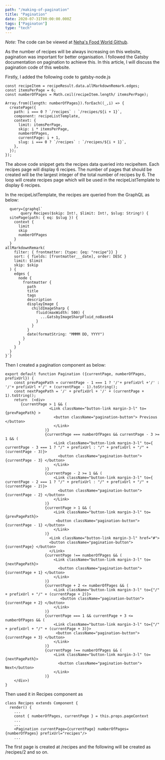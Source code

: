 ```yaml
---
path: "/making-of-pagination"
title: "Pagination"
date: 2020-07-31T00:00:00.000Z
tags: ["Paginaton"]
type: "tech"
---
```

*Note:* The code can be viewed at <a href="https://github.com/NehaDadhich/nehasFoodWorld" target="_blank" rel="noopener noreferrer" class="link">  Neha's Food World Github</a>.

As the number of recipes will be always increasing on this website, pagination was important for better organisation. I followed the Gatsby documentation on pagination to achieve this. In this article, I will discuss the pagination code of this website.

Firstly, I added the following code to gatsby-node.js

  ```Javascript{numberLines: true}
  const recipeItem = recipeResult.data.allMarkdownRemark.edges;
  const itemsPerPage = 6;
  const numberOfPages = Math.ceil(recipeItem.length/ itemsPerPage);

  Array.from({length: numberOfPages}).forEach((_,i) => {
    createPage({
      path: i === 0 ? `/recipes` : `/recipes/${i + 1}`,
      component: recipeListTemplate,
      context: {
        limit: itemsPerPage,
        skip: i * itemsPerPage,
        numberOfPages,
        currentPage: i + 1,
        slug: i === 0 ? `/recipes` : `/recipes/${i + 1}`,
      },
    });
  });
  ```
  The above code snippet gets the recipes data queried into recipeItem. Each recipes page will display 6 recipes. The number of pages that should be created will be the largest integer of the total number of recipes by 6. The loop will create recipes page which will be used in the recipeListTemplate to display 6 recipes. 

  In the recipeListTemplate, the recipes are queried from the GraphQL as below: 

```Javascript{numberLines: true}
  query={graphql`
       query Recipes($skip: Int!, $limit: Int!, $slug: String!) {
  sitePage(path: { eq: $slug }) {
    context {
      limit
      skip
      numberOfPages
    }
  }
allMarkdownRemark(
    filter: { frontmatter: {type: {eq: "recipe"}} }
    sort: { fields: [frontmatter___date], order: DESC }
    limit: $limit
    skip: $skip
  ) {
    edges {
      node {
        frontmatter {
          path
          title
          tags
          description
          displayImage {
            childImageSharp {
              fluid(maxWidth: 500) {
                ...GatsbyImageSharpFluid_noBase64
              }
            }
          }
          date(formatString: "MMMM DD, YYYY")
        }
      }
    }
  }
}`} 
```

Then I created a pagination component as below: 

```JavaScript{numberLines: true}
export default function Pagination ({currentPage, numberOfPages, prefixUrl}) {
    const prevPagePath = currentPage - 1 === 1 ? '/'+ prefixUrl +'/' : '/'+ prefixUrl +'/' + (currentPage - 1).toString();
    const nextPagePath = '/' + prefixUrl + '/' + (currentPage + 1).toString();
    return  (<div>
       {currentPage > 1 && (
                    <Link className="button-link margin-3-l" to={prevPagePath} >  
                      <button className="pagination-button"> Previous </button>
                      </Link>
                  )}
                  {currentPage === numberOfPages && currentPage - 3 >= 1 && (
                      <Link className="button-link margin-3-l" to={ currentPage - 3 === 1 ? "/" + prefixUrl : "/" + prefixUrl + "/" + (currentPage - 3)}>
                        <button className="pagination-button"> {currentPage - 3} </button>
                      </Link>
                  )}
                  {currentPage - 2 >= 1 && (
                      <Link className="button-link margin-3-l" to={ currentPage - 2 === 1 ? "/" + prefixUrl : "/" + prefixUrl + "/" + (currentPage - 2)}>
                        <button className="pagination-button">  {currentPage - 2} </button>
                      </Link>
                  )}
                  {currentPage > 1 && (
                      <Link className="button-link margin-3-l" to={prevPagePath}>
                       <button className="pagination-button"> {currentPage - 1} </button>
                      </Link>
                  )}
                    <Link className="button-link margin-3-l" href="#">
                    <button className="pagination-button"> {currentPage} </button>
                    </Link>
                  {currentPage !== numberOfPages && (
                      <Link className="button-link margin-3-l" to={nextPagePath}>
                        <button className="pagination-button"> {currentPage + 1} </button>
                      </Link>
                  )}
                  {currentPage + 2 <= numberOfPages && (
                      <Link className="button-link margin-3-l" to={"/" + prefixUrl + "/" + (currentPage + 2)}>
                         <button className="pagination-button"> {currentPage + 2} </button>
                      </Link>
                  )}
                  {currentPage === 1 && currentPage + 3 <= numberOfPages && (
                      <Link className="button-link margin-3-l" to={"/" + prefixUrl + "/" + (currentPage + 3)}>
                       <button className="pagination-button">  {currentPage + 3} </button>
                      </Link>
                  )}
                  {currentPage !== numberOfPages && (
                      <Link className="button-link margin-3-l" to={nextPagePath}>
                        <button className="pagination-button"> Next</button>
                      </Link>
                  )}
    </div>)
}
```
Then used it in Recipes component as 

```JavaScript{numberLines: true}
class Recipes extends Component {
  render() {
    ...
    const { numberOfPages, currentPage } = this.props.pageContext
    ...
    ...
    <Pagination currentPage={currentPage} numberOfPages={numberOfPages} prefixUrl="recipes"/>
    ...
```
The first page is created at /recipes and the following will be created as /recipes/2 and so on.